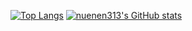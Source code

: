 [![Top Langs](https://github-readme-stats.vercel.app/api/top-langs/?username=nuenen313&theme=calm_pink)](https://github.com/anuraghazra/github-readme-stats)
[![nuenen313's GitHub stats](https://github-readme-stats.vercel.app/api?username=nuenen313&show_icons=true&theme=calm_pink)](https://github.com/anuraghazra/github-readme-stats)
